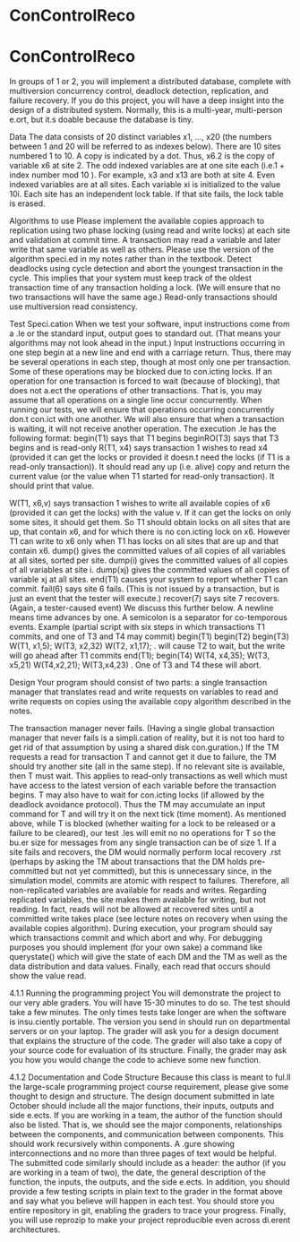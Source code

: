 # ConControlReco

# ConControlReco

In groups of 1 or 2, you will implement a distributed database, complete with multiversion concurrency control, deadlock detection, replication, and failure recovery. If you do this project, you will have a deep insight into the design of a distributed system. Normally, this is a multi-year, multi-person e.ort, but it.s doable because the database is tiny.

Data
The data consists of 20 distinct variables x1, ..., x20 (the numbers between 1 and 20 will be referred to as indexes below). There are 10 sites numbered 1 to 10. A copy is indicated by a dot. Thus, x6.2 is the copy of variable x6 at site 2. The odd indexed variables are at one site each (i.e.1 + index number mod 10 ). For example, x3 and x13 are both at site 4. Even indexed variables are at all sites. Each variable xi is initialized to the value 10i. Each site has an independent lock table. If that site fails, the lock table is erased.

Algorithms to use
Please implement the available copies approach to replication using two phase locking (using read and write locks) at each site and validation at commit time. A transaction may read a variable and later write that same variable as well as others. Please use the version of the algorithm speci.ed in my notes rather than in the textbook. Detect deadlocks using cycle detection and abort the youngest transaction in the cycle. This implies that your system must keep track of the oldest transaction time of any transaction holding a lock. (We will ensure that no two transactions will have the same age.) Read-only transactions should use multiversion read consistency.

Test Speci.cation
When we test your software, input instructions come from a .le or the standard input, output goes to standard out. (That means your algorithms may not look ahead in the input.) Input instructions occurring in one step begin at a new line and end with a carriage return. Thus, there may be several operations in each step, though at most only one per transaction. Some of these operations may be blocked due to con.icting locks. If an operation for one transaction is forced to wait (because of blocking), that does not a.ect the operations of other transactions. That is, you may assume that all operations on a single line occur concurrently. When running our tests, we will ensure that operations occurring concurrently don.t con.ict with one another. We will also ensure that when a transaction is waiting, it will not receive another operation. The execution .le has the following format: begin(T1) says that T1 begins beginRO(T3) says that T3 begins and is read-only R(T1, x4) says transaction 1 wishes to read x4 (provided it can get the locks or provided it doesn.t need the locks (if T1 is a read-only transaction)). It should read any up (i.e. alive) copy and return the current value (or the value when T1 started for read-only transaction). It should print that value.

W(T1, x6,v) says transaction 1 wishes to write all available copies of x6 (provided it can get the locks) with the value v. If it can get the locks on only some sites, it should get them. So T1 should obtain locks on all sites that are up, that contain x6, and for which there is no con.icting lock on x6. However T1 can write to x6 only when T1 has locks on all sites that are up and that contain x6. dump() gives the committed values of all copies of all variables at all sites, sorted per site. dump(i) gives the committed values of all copies of all variables at site i. dump(xj) gives the committed values of all copies of variable xj at all sites. end(T1) causes your system to report whether T1 can commit. fail(6) says site 6 fails. (This is not issued by a transaction, but is just an event that the tester will execute.) recover(7) says site 7 recovers. (Again, a tester-caused event) We discuss this further below. A newline means time advances by one. A semicolon is a separator for co-temporous events. Example (partial script with six steps in which transactions T1 commits, and one of T3 and T4 may commit) begin(T1) begin(T2) begin(T3) W(T1, x1,5); W(T3, x2,32) W(T2, x1,17); . will cause T2 to wait, but the write will go ahead after T1 commits end(T1); begin(T4) W(T4, x4,35); W(T3, x5,21) W(T4,x2,21); W(T3,x4,23) . One of T3 and T4 these will abort.

Design
Your program should consist of two parts: a single transaction manager that translates read and write requests on variables to read and write requests on copies using the available copy algorithm described in the notes.

The transaction manager never fails. (Having a single global transaction manager that never fails is a simpli.cation of reality, but it is not too hard to get rid of that assumption by using a shared disk con.guration.) If the TM requests a read for transaction T and cannot get it due to failure, the TM should try another site (all in the same step). If no relevant site is available, then T must wait. This applies to read-only transactions as well which must have access to the latest version of each variable before the transaction begins. T may also have to wait for con.icting locks (if allowed by the deadlock avoidance protocol). Thus the TM may accumulate an input command for T and will try it on the next tick (time moment). As mentioned above, while T is blocked (whether waiting for a lock to be released or a failure to be cleared), our test .les will emit no no operations for T so the bu.er size for messages from any single transaction can be of size 1. If a site fails and recovers, the DM would normally perform local recovery .rst (perhaps by asking the TM about transactions that the DM holds pre-committed but not yet committed), but this is unnecessary since, in the simulation model, commits are atomic with respect to failures. Therefore, all non-replicated variables are available for reads and writes. Regarding replicated variables, the site makes them available for writing, but not reading. In fact, reads will not be allowed at recovered sites until a committed write takes place (see lecture notes on recovery when using the available copies algorithm). During execution, your program should say which transactions commit and which abort and why. For debugging purposes you should implement (for your own sake) a command like querystate() which will give the state of each DM and the TM as well as the data distribution and data values. Finally, each read that occurs should show the value read.

4.1.1 Running the programming project
You will demonstrate the project to our very able graders. You will have 15-30 minutes to do so. The test should take a few minutes. The only times tests take longer are when the software is insu.ciently portable. The version you send in should run on departmental servers or on your laptop. The grader will ask you for a design document that explains the structure of the code. The grader will also take a copy of your source code for evaluation of its structure. Finally, the grader may ask you how you would change the code to achieve some new function.

4.1.2 Documentation and Code Structure
Because this class is meant to ful.ll the large-scale programming project course requirement, please give some thought to design and structure. The design document submitted in late October should include all the major functions, their inputs, outputs and side e.ects. If you are working in a team, the author of the function should also be listed. That is, we should see the major components, relationships between the components, and communication between components. This should work recursively within components. A .gure showing interconnections and no more than three pages of text would be helpful. The submitted code similarly should include as a header: the author (if you are working in a team of two), the date, the general description of the function, the inputs, the outputs, and the side e.ects. In addition, you should provide a few testing scripts in plain text to the grader in the format above and say what you believe will happen in each test. You should store you entire repository in git, enabling the graders to trace your progress. Finally, you will use reprozip to make your project reproducible even across di.erent architectures.

